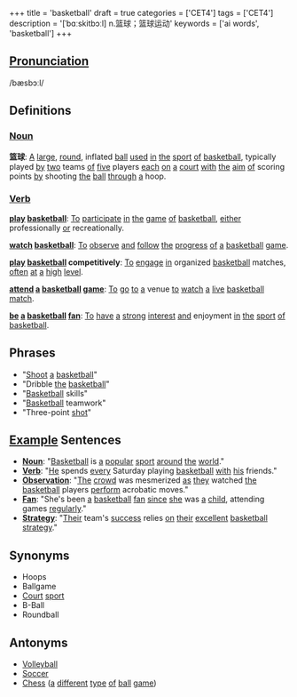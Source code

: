 +++
title = 'basketball'
draft = true
categories = ['CET4']
tags = ['CET4']
description = '[ˈbɑːskitbɔːl] n.篮球；篮球运动'
keywords = ['ai words', 'basketball']
+++

## [Pronunciation](/en/post/pronunciation/)
/bæsbɔːl/

## Definitions
### [Noun](/en/post/noun/)
**篮球**: [A](/en/post/a/) [large](/en/post/large/), [round](/en/post/round/), inflated [ball](/en/post/ball/) [used](/en/post/used/) [in](/en/post/in/) [the](/en/post/the/) [sport](/en/post/sport/) [of](/en/post/of/) [basketball](/en/post/basketball/), typically played [by](/en/post/by/) [two](/en/post/two/) teams [of](/en/post/of/) [five](/en/post/five/) players [each](/en/post/each/) [on](/en/post/on/) [a](/en/post/a/) [court](/en/post/court/) [with](/en/post/with/) [the](/en/post/the/) [aim](/en/post/aim/) [of](/en/post/of/) scoring points [by](/en/post/by/) shooting [the](/en/post/the/) [ball](/en/post/ball/) [through](/en/post/through/) [a](/en/post/a/) hoop.

### [Verb](/en/post/verb/)
**[play](/en/post/play/) [basketball](/en/post/basketball/)**: [To](/en/post/to/) [participate](/en/post/participate/) [in](/en/post/in/) [the](/en/post/the/) [game](/en/post/game/) [of](/en/post/of/) [basketball](/en/post/basketball/), [either](/en/post/either/) professionally [or](/en/post/or/) recreationally.

**[watch](/en/post/watch/) [basketball](/en/post/basketball/)**: [To](/en/post/to/) [observe](/en/post/observe/) [and](/en/post/and/) [follow](/en/post/follow/) [the](/en/post/the/) [progress](/en/post/progress/) [of](/en/post/of/) [a](/en/post/a/) [basketball](/en/post/basketball/) [game](/en/post/game/).

**[play](/en/post/play/) [basketball](/en/post/basketball/) competitively**: [To](/en/post/to/) [engage](/en/post/engage/) [in](/en/post/in/) organized [basketball](/en/post/basketball/) matches, [often](/en/post/often/) [at](/en/post/at/) [a](/en/post/a/) [high](/en/post/high/) [level](/en/post/level/).

**[attend](/en/post/attend/) [a](/en/post/a/) [basketball](/en/post/basketball/) [game](/en/post/game/)**: [To](/en/post/to/) [go](/en/post/go/) [to](/en/post/to/) [a](/en/post/a/) venue [to](/en/post/to/) [watch](/en/post/watch/) [a](/en/post/a/) [live](/en/post/live/) [basketball](/en/post/basketball/) [match](/en/post/match/).

**[be](/en/post/be/) [a](/en/post/a/) [basketball](/en/post/basketball/) [fan](/en/post/fan/)**: [To](/en/post/to/) [have](/en/post/have/) [a](/en/post/a/) [strong](/en/post/strong/) [interest](/en/post/interest/) [and](/en/post/and/) enjoyment [in](/en/post/in/) [the](/en/post/the/) [sport](/en/post/sport/) [of](/en/post/of/) [basketball](/en/post/basketball/).

## Phrases
- "[Shoot](/en/post/shoot/) [a](/en/post/a/) [basketball](/en/post/basketball/)"
- "Dribble [the](/en/post/the/) [basketball](/en/post/basketball/)"
- "[Basketball](/en/post/basketball/) skills"
- "[Basketball](/en/post/basketball/) teamwork"
- "Three-point [shot](/en/post/shot/)"

## [Example](/en/post/example/) Sentences
- **[Noun](/en/post/noun/)**: "[Basketball](/en/post/basketball/) is [a](/en/post/a/) [popular](/en/post/popular/) [sport](/en/post/sport/) [around](/en/post/around/) [the](/en/post/the/) [world](/en/post/world/)."
- **[Verb](/en/post/verb/)**: "[He](/en/post/he/) spends [every](/en/post/every/) Saturday playing [basketball](/en/post/basketball/) [with](/en/post/with/) [his](/en/post/his/) friends."
- **[Observation](/en/post/observation/)**: "[The](/en/post/the/) [crowd](/en/post/crowd/) was mesmerized [as](/en/post/as/) [they](/en/post/they/) watched [the](/en/post/the/) [basketball](/en/post/basketball/) players [perform](/en/post/perform/) acrobatic moves."
- **[Fan](/en/post/fan/)**: "She's been [a](/en/post/a/) [basketball](/en/post/basketball/) [fan](/en/post/fan/) [since](/en/post/since/) [she](/en/post/she/) was [a](/en/post/a/) [child](/en/post/child/), attending games [regularly](/en/post/regularly/)."
- **[Strategy](/en/post/strategy/)**: "[Their](/en/post/their/) team's [success](/en/post/success/) relies [on](/en/post/on/) [their](/en/post/their/) [excellent](/en/post/excellent/) [basketball](/en/post/basketball/) [strategy](/en/post/strategy/)."

## Synonyms
- Hoops
- Ballgame
- [Court](/en/post/court/) [sport](/en/post/sport/)
- B-Ball
- Roundball

## Antonyms
- [Volleyball](/en/post/volleyball/)
- [Soccer](/en/post/soccer/)
- [Chess](/en/post/chess/) ([a](/en/post/a/) [different](/en/post/different/) [type](/en/post/type/) [of](/en/post/of/) [ball](/en/post/ball/) [game](/en/post/game/))
